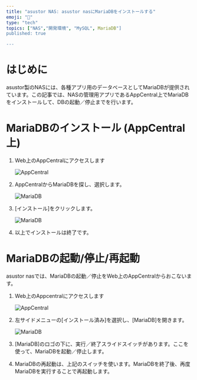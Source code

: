 ```yaml
---
title: "asustor NAS: asustor nasにMariaDBをインストールする"
emoji: "🍆"
type: "tech"
topics: ["NAS","開発環境", "MySQL", MariaDB"]
published: true

---
```


# はじめに

asustor製のNASには、各種アプリ用のデータベースとしてMariaDBが提供されています。この記事では、NASの管理用アプリであるAppCentral上でMariaDBをインストールして、DBの起動／停止までを行います。 

# MariaDBのインストール (AppCentral上)

1. Web上のAppCentralにアクセスします
   
   ![AppCentral](https://storage.googleapis.com/zenn-user-upload/v4c4y3aq0yd0jhb1g9397h3keijz)
   
   


2. AppCentralからMariaDBを探し、選択します。
   
   
    ![MariaDB](https://storage.googleapis.com/zenn-user-upload/52hhzcpnzboyk70r4155nbc0votm)
    
    


3. [インストール]をクリックします。
   
   
    ![MariaDB](https://storage.googleapis.com/zenn-user-upload/uwxiqe4cbg1lrq0vnfsnndvi3zr9)
    
    


4. 以上でインストールは終了です。

# MariaDBの起動/停止/再起動

asustor nasでは、MariaDBの起動／停止をWeb上のAppCentralからおこないます。



1. Web上のAppcentralにアクセスします
   
   
    ![AppCentral](https://storage.googleapis.com/zenn-user-upload/v4c4y3aq0yd0jhb1g9397h3keijz)
    
    


2. 左サイドメニューの[インストール済み]を選択し、[MariaDB]を開きます。
   
     ![MariaDB](https://storage.googleapis.com/zenn-user-upload/y7okgbbbztmjxxq55yv8ty72or5w)
     
     


3. [MariaDB]のロゴの下に、実行／終了スライドスイッチがあります。ここを使って、MariaDBを起動／停止します。

   


4. MariaDBの再起動は、上記のスイッチを使います。MariaDBを終了後、再度MariaDBを実行することで再起動します。



